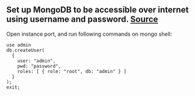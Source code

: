 ## Set up MongoDB to be accessible over internet using username and password. [Source](https://stackoverflow.com/questions/23943651/mongodb-admin-user-not-authorized)

Open instance port, and run following commands on mongo shell:  
```
use admin
db.createUser(
  {
    user: "admin",
    pwd: "password",
    roles: [ { role: "root", db: "admin" } ]
  }
);
exit; 
```
